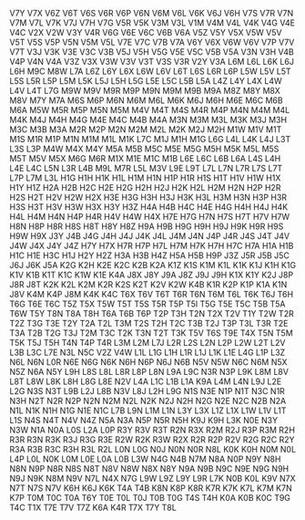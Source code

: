 V7Y
V7X
V6Z
V6T
V6S
V6R
V6P
V6N
V6M
V6L
V6K
V6J
V6H
V7S
V7R
V7N
V7M
V7L
V7K
V7J
V7H
V7G
V5R
V5K
V3M
V3L
V1M
V4M
V4L
V4K
V4G
V4E
V4C
V2X
V2W
V3Y
V4R
V6G
V6E
V6C
V6B
V6A
V5Z
V5Y
V5X
V5W
V5V
V5T
V5S
V5P
V5N
V5M
V5L
V7E
V7C
V7B
V7A
V6Y
V6X
V6W
V6V
V7P
V7V
V7T
V3J
V3K
V3E
V3C
V3B
V5J
V5H
V5G
V5E
V5C
V5B
V5A
V3N
V3H
V4B
V4P
V4N
V4A
V3Z
V3X
V3W
V3V
V3T
V3S
V3R
V2Y
V3A
L6M
L6L
L6K
L6J
L6H
M9C
M8W
L7A
L6Z
L6Y
L6X
L6W
L6V
L6T
L6S
L6R
L6P
L5W
L5V
L5T
L5S
L5R
L5P
L5M
L5K
L5J
L5H
L5G
L5E
L5C
L5B
L5A
L4Z
L4Y
L4X
L4W
L4V
L4T
L7G
M9W
M9V
M9R
M9P
M9N
M9M
M9B
M9A
M8Z
M8Y
M8X
M8V
M7Y
M7A
M6S
M6P
M6N
M6M
M6L
M6K
M6J
M6H
M6E
M6C
M6B
M6A
M5W
M5R
M5P
M5N
M5M
M4V
M4T
M4S
M4R
M4P
M4N
M4M
M4L
M4K
M4J
M4H
M4G
M4E
M4C
M4B
M4A
M3N
M3M
M3L
M3K
M3J
M3H
M3C
M3B
M3A
M2R
M2P
M2N
M2M
M2L
M2K
M2J
M2H
M1W
M1V
M1T
M1S
M1R
M1P
M1N
M1M
M1L
M1K
L7C
M1J
M1H
M1G
L6G
L4L
L4K
L4J
L3T
L3S
L3P
M4W
M4X
M4Y
M5A
M5B
M5C
M5E
M5G
M5H
M5K
M5L
M5S
M5T
M5V
M5X
M6G
M6R
M1X
M1E
M1C
M1B
L6E
L6C
L6B
L6A
L4S
L4H
L4E
L4C
L5N
L3R
L4B
M9L
M7R
L5L
M3V
L9E
L9T
L7L
L7N
L7R
L7S
L7T
L7P
L7M
L3L
H1G
H1H
H1K
H1L
H1M
H1N
H1P
H1R
H1S
H1T
H1V
H1W
H1X
H1Y
H1Z
H2A
H2B
H2C
H2E
H2G
H2H
H2J
H2K
H2L
H2M
H2N
H2P
H2R
H2S
H2T
H2V
H2W
H2X
H3E
H3G
H3H
H3J
H3K
H3L
H3M
H3N
H3P
H3R
H3S
H3T
H3V
H3W
H3X
H3Y
H3Z
H4A
H4B
H4C
H4E
H4G
H4H
H4J
H4K
H4L
H4M
H4N
H4P
H4R
H4V
H4W
H4X
H7E
H7G
H7N
H7S
H7T
H7V
H7W
H8N
H8P
H8R
H8S
H8T
H8Y
H8Z
H9A
H9B
H9G
H9H
H9J
H9K
H9R
H9S
H9W
H9X
J3Y
J4B
J4G
J4H
J4J
J4K
J4L
J4M
J4N
J4P
J4R
J4S
J4T
J4V
J4W
J4X
J4Y
J4Z
H7Y
H7X
H7R
H7P
H7L
H7M
H7K
H7H
H7C
H7A
H1A
H1B
H1C
H1E
H3C
H1J
H2Y
H2Z
H3A
H3B
H4Z
H5A
H5B
H9P
J3Z
J5R
J5B
J5C
J6J
J6K
J5A
K2G
K2H
K2E
K2C
K2B
K2A
K1Z
K1S
K1M
K1L
K1K
K1J
K1H
K1G
K1V
K1B
K1T
K1C
K1W
K1E
K4A
J8X
J8Y
J9A
J8Z
J9J
J9H
K1X
K1Y
K2J
J8P
J8R
J8T
K2K
K2L
K2M
K2R
K2S
K2T
K2V
K2W
K4B
K1R
K2P
K1P
K1A
K1N
J8V
K4M
K4P
J8M
K4K
K4C
T6X
T6V
T6T
T6R
T6N
T6M
T6L
T6K
T6J
T6H
T6G
T6E
T6C
T5Z
T5X
T5W
T5T
T5S
T5R
T5P
T5l
T5G
T5E
T5C
T5B
T5A
T6W
T5Y
T8N
T8A
T8H
T6A
T6B
T6P
T2P
T3H
T2N
T2X
T2V
T1Y
T2W
T2R
T2Z
T3G
T3E
T2Y
T2A
T2L
T3M
T2S
T2H
T2C
T3B
T2J
T3P
T3L
T3R
T2E
T3A
T2B
T2G
T3J
T2M
T3C
T2K
T3N
T2T
T3K
T5V
T6S
T9E
T4X
T5N
T5M
T5K
T5J
T5H
T4N
T4P
T4R
L3M
L2M
L7J
L2R
L2S
L2N
L2P
L2W
L2T
L2V
L3B
L3C
L7E
N3L
N5C
V2Z
V4W
L1L
L1G
L1H
L1R
L1J
L1K
L1E
L4G
L1P
L3Z
N6L
N6N
L0R
N6E
N6G
N6K
N6H
N6P
N6J
N6B
N5V
N5W
N6C
N6M
N5X
N5Z
N6A
N5Y
L9H
L8S
L8L
L8R
L8P
L8N
L9A
L9C
N3R
N3P
L9K
L8M
L8V
L8T
L8W
L8K
L8H
L8G
L8E
N2V
L4A
L1C
L1B
L1A
K9A
L4M
L4N
L9J
L2E
L2G
N3S
N3T
L9B
L2J
L8B
N3V
L8J
L2H
L9G
N1S
N3E
N1P
N1T
N3C
N1R
N3H
N2T
N2R
N2P
N2N
N2M
N2L
N2K
N2J
N2H
N2G
N2E
N2C
N2B
N2A
N1L
N1K
N1H
N1G
N1E
N1C
L7B
L9N
L1M
L1N
L3Y
L3X
L1Z
L1X
L1W
L1V
L1T
L1S
N4S
N4T
N4V
N4Z
N5A
N3A
N5P
N5R
N5H
K9J
K9H
L3K
N0E
N3Y
N3W
N1A
N0A
L0S
L2A
L0P
R3Y
R3V
R3T
R2N
R3X
R2M
R2J
R3P
R3M
R2H
R3R
R3N
R3K
R3J
R3G
R3E
R2W
R2K
R3W
R2X
R2R
R2P
R2V
R2G
R2C
R2Y
R3A
R3B
R3C
R3H
R3L
R2L
L0N
L0G
N0J
N0N
N0R
N8L
K0K
K0H
N0M
N0L
L4P
L0L
N0K
L0M
L0E
L0A
L0B
L3W
N4G
N4B
N7M
N8A
N0P
N9Y
N8H
N8N
N9P
N8R
N8S
N8T
N8V
N8W
N8X
N8Y
N9A
N9B
N9C
N9E
N9G
N9H
N9J
N9K
N8M
N9V
N7L
N4X
N7G
L9W
L9Z
L9Y
L9R
L7K
N0B
K0L
K9V
N7X
N7T
N7S
N7V
K6H
K6J
K6K
T4A
T4B
K8N
K8P
K8R
K7R
K7K
K7L
K7M
K7N
K7P
T0M
T0C
T0A
T6Y
T0E
T0L
T0J
T0B
T0G
T4S
T4H
K0A
K0B
K0C
T9G
T4C
T1X
T7E
T7V
T7Z
K6A
K4R
T7X
T7Y
T8L